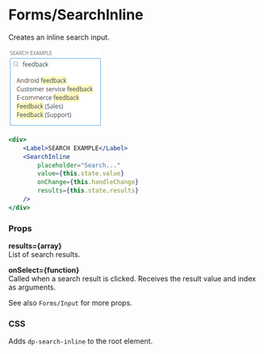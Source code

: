 Forms/SearchInline
==================
Creates an inline search input.

![Search inline example](../../assets/images/search-inline-1.png)

```jsx
<div>
    <Label>SEARCH EXAMPLE</Label>
    <SearchInline
        placeholder="Search..."
        value={this.state.value}
        onChange={this.handleChange}
        results={this.state.results}
    />
</div>
```

### Props

**results={array}**  
List of search results.

**onSelect={function}**  
Called when a search result is clicked. Receives the result value and index as arguments.

See also `Forms/Input` for more props.

### CSS
Adds `dp-search-inline` to the root element.
